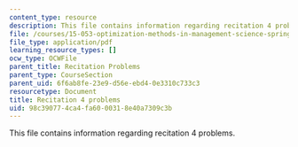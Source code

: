 ```yaml
---
content_type: resource
description: This file contains information regarding recitation 4 problems.
file: /courses/15-053-optimization-methods-in-management-science-spring-2013/98c390774ca4fa6000318e40a7309c3b_MIT15_053S13_rec04.pdf
file_type: application/pdf
learning_resource_types: []
ocw_type: OCWFile
parent_title: Recitation Problems
parent_type: CourseSection
parent_uid: 6f6ab8fe-23e9-d56e-ebd4-0e3310c733c3
resourcetype: Document
title: Recitation 4 problems
uid: 98c39077-4ca4-fa60-0031-8e40a7309c3b
---
```

This file contains information regarding recitation 4 problems.